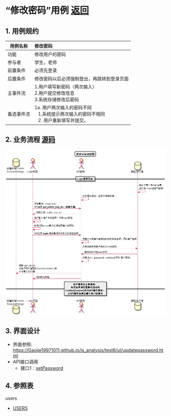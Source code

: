 ﻿<!-- markdownlint-disable MD033-->
<!-- 禁止MD033类型的警告 https://www.npmjs.com/package/markdownlint -->

# “修改密码”用例 [返回](../README.md)
## 1. 用例规约

|用例名称|修改密码|
|-------|:-------------|
|功能|修改用户的密码|
|参与者|学生，老师|
|前置条件|必须先登录|
|后置条件|修改密码以后必须强制登出，再跳转到登录页面|
|主事件流| 1.用户填写新密码（两次输入） <br/> 2.用户提交修改信息 <br/>3.系统存储修改后密码|
|备选事件流|1a. 用户两次输入的密码不同 <br/>&nbsp;&nbsp; 1.系统提示两次输入的密码不相同  <br/>&nbsp;&nbsp; 2. 用户重新填写并提交。 |

## 2. 业务流程 [源码](../src/登录认证流程图.puml)
 ![登录认证流程图](../登录认证流程图.png)


## 3. 界面设计
- 界面参照: https://Gaojie19971011.github.io/is_analysis/test6/ul/updatepassword.html
- API接口调用
    - 接口1：[setPassword](../接口/setPassword.md)

## 4. 参照表
users
- [USERS](../数据库设计.md/#USERS)
